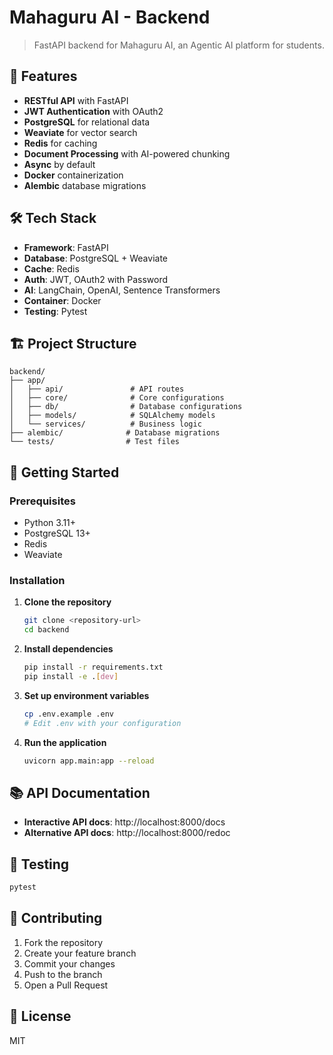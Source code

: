 # Mahaguru AI - Backend

> FastAPI backend for Mahaguru AI, an Agentic AI platform for students.

## 🚀 Features

- **RESTful API** with FastAPI
- **JWT Authentication** with OAuth2
- **PostgreSQL** for relational data
- **Weaviate** for vector search
- **Redis** for caching
- **Document Processing** with AI-powered chunking
- **Async** by default
- **Docker** containerization
- **Alembic** database migrations

## 🛠 Tech Stack

- **Framework**: FastAPI
- **Database**: PostgreSQL + Weaviate
- **Cache**: Redis
- **Auth**: JWT, OAuth2 with Password
- **AI**: LangChain, OpenAI, Sentence Transformers
- **Container**: Docker
- **Testing**: Pytest

## 🏗 Project Structure

```
backend/
├── app/
│   ├── api/               # API routes
│   ├── core/              # Core configurations
│   ├── db/                # Database configurations
│   ├── models/            # SQLAlchemy models
│   └── services/          # Business logic
├── alembic/              # Database migrations
└── tests/                # Test files
```

## 🚀 Getting Started

### Prerequisites

- Python 3.11+
- PostgreSQL 13+
- Redis
- Weaviate

### Installation

1. **Clone the repository**
   ```bash
   git clone <repository-url>
   cd backend
   ```

2. **Install dependencies**
   ```bash
   pip install -r requirements.txt
   pip install -e .[dev]
   ```

3. **Set up environment variables**
   ```bash
   cp .env.example .env
   # Edit .env with your configuration
   ```

4. **Run the application**
   ```bash
   uvicorn app.main:app --reload
   ```

## 📚 API Documentation

- **Interactive API docs**: http://localhost:8000/docs
- **Alternative API docs**: http://localhost:8000/redoc

## 🧪 Testing

```bash
pytest
```

## 🤝 Contributing

1. Fork the repository
2. Create your feature branch
3. Commit your changes
4. Push to the branch
5. Open a Pull Request

## 📄 License

MIT
